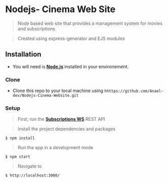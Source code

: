 # Nodejs- Cinema Web Site

> Node based web site that provides a management system for movies and subscriptions

> Created using express-generator and EJS modules

## Installation

- You will need is <a href="https://nodejs.org/en/download/" target="_blank">**Node.js**</a> installed in your environement.

### Clone

- Clone this repo to your local machine using `hhttps://github.com/Anael-dev/Nodejs-Cinema-Website.git`

### Setup

> First, run the <a href="https://github.com/Anael-dev/Nodejs-Subscriptions-WS" target="_blank">**Subscriptions WS**</a> REST API

> Install the project dependencies and packages

```shell
$ npm install
```

> Run the app in a development mode

```shell
$ npm start
```

>Navigate to

```shell
$ http://localhost:3000/
```
